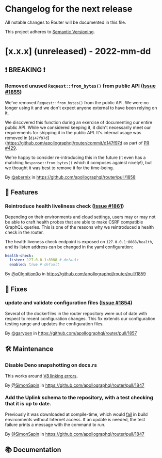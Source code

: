 # Changelog for the next release

All notable changes to Router will be documented in this file.

This project adheres to [Semantic Versioning](https://semver.org/spec/v2.0.0.html).

<!-- <THIS IS AN EXAMPLE, DO NOT REMOVE>

# [x.x.x] (unreleased) - 2022-mm-dd
> Important: X breaking changes below, indicated by **❗ BREAKING ❗**
## ❗ BREAKING ❗
## 🚀 Features
## 🐛 Fixes
## 🛠 Maintenance
## 📚 Documentation

## Example section entry format

### Headline ([Issue #ISSUE_NUMBER](https://github.com/apollographql/router/issues/ISSUE_NUMBER))

Description! And a link to a [reference](http://url)

By [@USERNAME](https://github.com/USERNAME) in https://github.com/apollographql/router/pull/PULL_NUMBER
-->

# [x.x.x] (unreleased) - 2022-mm-dd

## ❗ BREAKING ❗

### Removed unused `Request::from_bytes()` from public API ([Issue #1855](https://github.com/apollographql/router/issues/1855))

We've removed `Request::from_bytes()` from the public API.  We were no longer using it and we don't expect anyone external to have been relying on it.

We discovered this function during an exercise of documenting our entire public API.  While we considered keeping it, it didn't necessarily meet our requirements for shipping it in the public API.  It's internal usage was removed in [`d147f97d`](https://github.com/apollographql/router/commit/d147f97d as part of [PR #429](https://github.com/apollographql/router/pull/429).

We're happy to consider re-introducing this in the future (it even has a matching `Response::from_bytes()` which it composes against nicely!), but we thought it was best to remove it for the time-being.

By [@abernix](https://github.com/abernix) in https://github.com/apollographql/router/pull/1858

## 🚀 Features

### Reintroduce health liveliness check ([Issue #1861](https://github.com/apollographql/router/issues/1861))

Depending on their environments and cloud settings, users may or may not be able to craft health probes that are able to make CSRF compatible GraphQL queries.
This is one of the reasons why we reintroduced a health check in the router.

The health liveness check endpoint is exposed on `127.0.0.1:8088/health`, and its listen address can be changed in the yaml configuration:

```yaml
health-check:
  listen: 127.0.0.1:8088 # default
  enabled: true # default
```

By [@o0Ignition0o](https://github.com/o0Ignition0o) in https://github.com/apollographql/router/pull/1859

## 🐛 Fixes

### update and validate configuration files ([Issue #1854](https://github.com/apollographql/router/issues/1854))

Several of the dockerfiles in the router repository were out of date with respect to recent configuration changes. This fix extends our configuration testing range and updates the configuration files.

By [@garypen](https://github.com/garypen) in https://github.com/apollographql/router/pull/1857

## 🛠 Maintenance

### Disable Deno snapshotting on docs.rs

This works around [V8 linking errors](https://docs.rs/crate/apollo-router/1.0.0-rc.2/builds/633287).

By [@SimonSapin](https://github.com/SimonSapin) in https://github.com/apollographql/router/pull/1847

### Add the Uplink schema to the repository, with a test checking that it is up to date.

Previously it was downloaded at compile-time, 
which would [fail](https://docs.rs/crate/lets-see-if-this-builds-on-docs-rs/0.0.1/builds/633305) 
in build environments without Internet access.
If an update is needed, the test failure prints a message with the command to run.

By [@SimonSapin](https://github.com/SimonSapin) in https://github.com/apollographql/router/pull/1847

## 📚 Documentation
